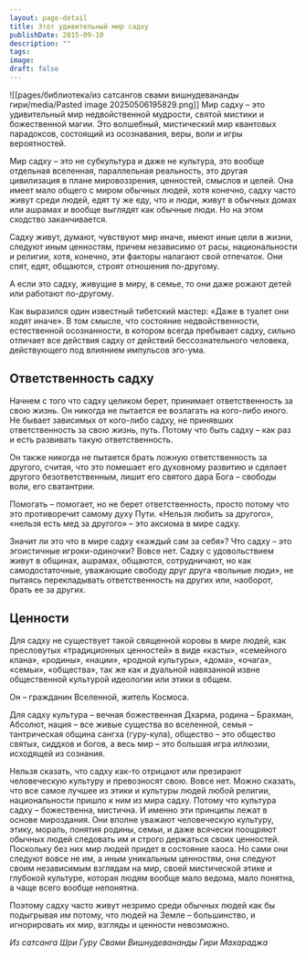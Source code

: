 ```yaml
---
layout: page-detail
title: Этот удивительный мир садху
publishDate: 2015-09-10
description: ""
tags: 
image: 
draft: false
---
```

![[pages/библиотека/из сатсангов свами вишнудевананды гири/media/Pasted image 20250506195829.png]]
Мир садху – это удивительный мир недвойственной мудрости, святой мистики и божественной магии. Это волшебный, мистический мир квантовых парадоксов, состоящий из осознавания, веры, воли и игры вероятностей. 

Мир садху – это не субкультура и даже не культура, это вообще отдельная вселенная, параллельная реальность, это другая цивилизация в плане мировоззрения, ценностей, смыслов и целей. Она имеет мало общего с миром обычных людей, хотя конечно, садху часто живут среди людей, едят ту же еду, что и люди, живут в обычных домах или ашрамах и вообще выглядят как обычные люди. Но на этом сходство заканчивается.

Садху живут, думают, чувствуют мир иначе, имеют иные цели в жизни, следуют иным ценностям, причем независимо от расы, национальности и религии, хотя, конечно, эти факторы налагают свой отпечаток. Они спят, едят, общаются, строят отношения по-другому. 

А если это садху, живущие в миру, в семье, то они даже рожают детей или работают по-другому.

Как выразился один известный тибетский мастер: «Даже в туалет они ходят иначе». В том смысле, что состояние недвойственности, естественной осознанности, в котором всегда пребывает садху, сильно отличает все действия садху от действий бессознательного человека, действующего под влиянием импульсов эго-ума.

## Ответственность садху

Начнем с того что садху целиком берет, принимает ответственность за свою жизнь. Он никогда не пытается ее возлагать на кого-либо иного. Не бывает зависимых от кого-либо садху, не принявших ответственность за свою жизнь, путь. Потому что быть садху – как раз и есть развивать такую ответственность.

Он также никогда не пытается брать ложную ответственность за другого, считая, что это помешает его духовному развитию и сделает другого безответственным, лишит его святого дара Бога – свободы воли, его сватантрии.

Помогать – помогает, но не берет ответственность, просто потому что это противоречит самому духу Пути. «Нельзя любить за другого», «нельзя есть мед за другого» – это аксиома в мире садху. 

Значит ли это что в мире садху «каждый сам за себя»? Что садху – это эгоистичные игроки-одиночки? Вовсе нет. Садху с удовольствием живут в общинах, ашрамах, общаются, сотрудничают, но как самодостаточные, уважающие свободу друг друга «вольные люди», не пытаясь перекладывать ответственность на других или, наоборот, брать ее за других.

## Ценности

Для садху не существует такой священной коровы в мире людей, как пресловутых «традиционных ценностей» в виде «касты», «семейного клана», «родины», «нации», «родной культуры», «дома», «очага», «семьи», «общества», так же как и дуальной навязанной извне общественной культурой идеологии или этики в общем.

Он – гражданин Вселенной, житель Космоса.

Для садху культура – вечная божественная Дхарма, родина – Брахман, Абсолют, нация – все живые существа во вселенной, семья – тантрическая община сангха (гуру-кула), общество – это общество святых, сиддхов и богов, а весь мир – это большая игра иллюзии, исходящей из сознания.

Нельзя сказать, что садху как-то отрицают или презирают человеческую культуру и превозносят свою. Вовсе нет. Можно сказать, что все самое лучшее из этики и культуры людей любой религии, национальности пришло к ним из мира садху. Потому что культура садху – божественна, мистична. И именно эти принципы лежат в основе мироздания. Они вполне уважают человеческую культуру, этику, мораль, понятия родины, семьи, и даже всячески поощряют обычных людей следовать им и строго держаться своих ценностей. Поскольку без них мир людей придет в состояние хаоса. Но сами они следуют вовсе не им, а иным уникальным ценностям, они следуют своим независимым взглядам на мир, своей мистической этике и глубокой культуре, которая людям вообще мало ведома, мало понятна, а чаще всего вообще непонятна.

Поэтому садху часто живут незримо среди обычных людей как бы подыгрывая им потому, что людей на Земле – большинство, и игнорировать их мир, взгляды и ценности невозможно.

*Из сатсанга Шри Гуру Свами Вишнудевананды Гири Махараджа*